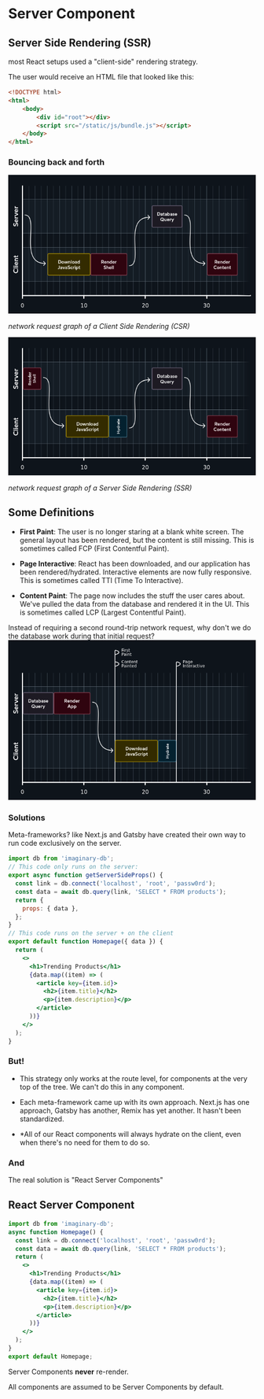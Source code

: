 # Server Component



## Server Side Rendering (SSR)


most React setups used a "client-side" rendering strategy.

The user would receive an HTML file that looked like this:
```html
<!DOCTYPE html>
<html>
    <body>
        <div id="root"></div>
        <script src="/static/js/bundle.js"></script>
    </body>
</html>
```


### Bouncing back and forth

![](./assets/client-side-data-fetching.png)

*network request graph of a Client Side Rendering (CSR)*


![](./assets/server-side-data-fetching.png)

*network request graph of a Server Side Rendering (SSR)*


## Some Definitions
* **First Paint**:
The user is no longer staring at a blank white screen. The general layout has been rendered, but the content is still missing. This is sometimes called FCP (First Contentful Paint).

* **Page Interactive**:
React has been downloaded, and our application has been rendered/hydrated. Interactive elements are now fully responsive. This is sometimes called TTI (Time To Interactive).

* **Content Paint**:
The page now includes the stuff the user cares about. We've pulled the data from the database and rendered it in the UI. This is sometimes called LCP (Largest Contentful Paint).


Instead of requiring a second round-trip network request, why don't we do the database work during that initial request?
![](./assets/server-component-network.png)


### Solutions
Meta-frameworks? like Next.js and Gatsby have created their own way to run code exclusively on the server.

```jsx
import db from 'imaginary-db';
// This code only runs on the server:
export async function getServerSideProps() {
  const link = db.connect('localhost', 'root', 'passw0rd');
  const data = await db.query(link, 'SELECT * FROM products');
  return {
    props: { data },
  };
}
// This code runs on the server + on the client
export default function Homepage({ data }) {
  return (
    <>
      <h1>Trending Products</h1>
      {data.map((item) => (
        <article key={item.id}>
          <h2>{item.title}</h2>
          <p>{item.description}</p>
        </article>
      ))}
    </>
  );
}
```


### But!
* This strategy only works at the route level, for components at the very top of the tree. We can't do this in any component.

* Each meta-framework came up with its own approach. Next.js has one approach, Gatsby has another, Remix has yet another. It hasn't been standardized.

* *All of our React components will always hydrate on the client, even when there's no need for them to do so.


### And
The real solution is "React Server Components"



## React Server Component


```jsx
import db from 'imaginary-db';
async function Homepage() {
  const link = db.connect('localhost', 'root', 'passw0rd');
  const data = await db.query(link, 'SELECT * FROM products');
  return (
    <>
      <h1>Trending Products</h1>
      {data.map((item) => (
        <article key={item.id}>
          <h2>{item.title}</h2>
          <p>{item.description}</p>
        </article>
      ))}
    </>
  );
}
export default Homepage;
```


Server Components **never** re-render.


All components are assumed to be Server Components by default.


